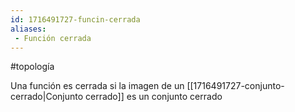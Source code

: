 ```yaml
---
id: 1716491727-funcin-cerrada
aliases:
 - Función cerrada
---
```


#topología 

Una función es cerrada si la imagen de un [[1716491727-conjunto-cerrado|Conjunto cerrado]] es un conjunto cerrado